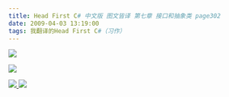 ```yaml
---
title: Head First C# 中文版 图文皆译 第七章 接口和抽象类 page302
date: 2009-04-03 13:19:00
tags: 我翻译的Head First C#（习作）
---
```

![](https://p-blog.csdn.net/images/p_blog_csdn_net/cuipengfei1/EntryImages/20090403/2009-04-03_12-59-34.jpg)

![](https://p-blog.csdn.net/images/p_blog_csdn_net/cuipengfei1/EntryImages/20090403/2009-04-03_13-11-57.jpg)



[ ![](https://profile.csdnimg.cn/5/2/5/3_cuipengfei1)
![](https://g.csdnimg.cn/static/user-reg-year/1x/11.png)
](https://blog.csdn.net/cuipengfei1)





